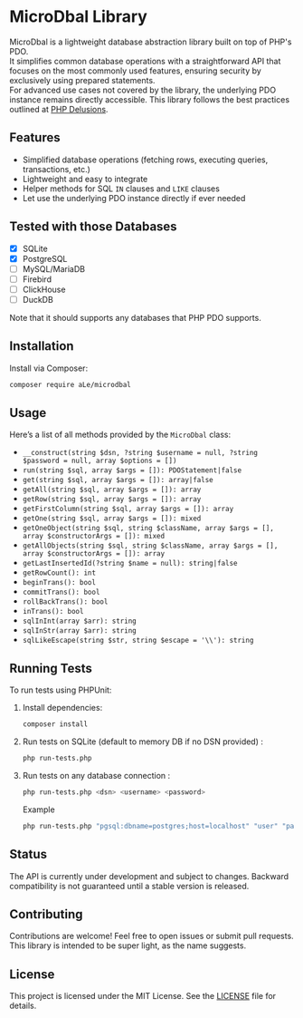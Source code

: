 # MicroDbal Library

MicroDbal is a lightweight database abstraction library built on top of PHP's PDO.  
It simplifies common database operations with a straightforward API that focuses on the most commonly used features, ensuring security by exclusively using prepared statements.  
For advanced use cases not covered by the library, the underlying PDO instance remains directly accessible.
This library follows the best practices outlined at [PHP Delusions](https://phpdelusions.net/pdo).

## Features
- Simplified database operations (fetching rows, executing queries, transactions, etc.)
- Lightweight and easy to integrate
- Helper methods for SQL `IN` clauses and `LIKE` clauses
- Let use the underlying PDO instance directly if ever needed

## Tested with those Databases
- [x] SQLite
- [x] PostgreSQL
- [ ] MySQL/MariaDB
- [ ] Firebird
- [ ] ClickHouse
- [ ] DuckDB

Note that it should supports any databases that PHP PDO supports.

## Installation
Install via Composer:
```bash
composer require aLe/microdbal
```

## Usage
Here’s a list of all methods provided by the `MicroDbal` class:

- `__construct(string $dsn, ?string $username = null, ?string $password = null, array $options = [])`
- `run(string $sql, array $args = []): PDOStatement|false`
- `get(string $sql, array $args = []): array|false`
- `getAll(string $sql, array $args = []): array`
- `getRow(string $sql, array $args = []): array`
- `getFirstColumn(string $sql, array $args = []): array`
- `getOne(string $sql, array $args = []): mixed`
- `getOneObject(string $sql, string $className, array $args = [], array $constructorArgs = []): mixed`
- `getAllObjects(string $sql, string $className, array $args = [], array $constructorArgs = []): array`
- `getLastInsertedId(?string $name = null): string|false`
- `getRowCount(): int`
- `beginTrans(): bool`
- `commitTrans(): bool`
- `rollBackTrans(): bool`
- `inTrans(): bool`
- `sqlInInt(array $arr): string`
- `sqlInStr(array $arr): string`
- `sqlLikeEscape(string $str, string $escape = '\\'): string`


## Running Tests
To run tests using PHPUnit:
1. Install dependencies:
   ```bash
   composer install
   ```

2. Run tests on SQLite (default to memory DB if no DSN provided) :
   ```bash
   php run-tests.php
   ```

3. Run tests on any database connection :
   ```bash
   php run-tests.php <dsn> <username> <password>
   ```

   Example
   ```bash
   php run-tests.php "pgsql:dbname=postgres;host=localhost" "user" "password"
   ```

## Status
The API is currently under development and subject to changes. 
Backward compatibility is not guaranteed until a stable version is released.

## Contributing
Contributions are welcome! Feel free to open issues or submit pull requests.
This library is intended to be super light, as the name suggests.

## License
This project is licensed under the MIT License. See the [LICENSE](LICENSE) file for details.